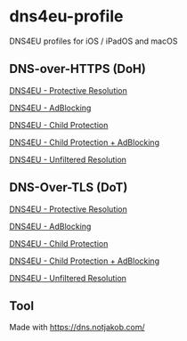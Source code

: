 # dns4eu-profile
DNS4EU profiles for iOS / iPadOS and macOS

## DNS-over-HTTPS (DoH)
[DNS4EU - Protective Resolution](https://example.com)

[DNS4EU - AdBlocking](https://example.com)

[DNS4EU - Child Protection](https://example.com)

[DNS4EU - Child Protection + AdBlocking](https://example.com)

[DNS4EU - Unfiltered Resolution](https://example.com)

## DNS-Over-TLS (DoT)
[DNS4EU - Protective Resolution](https://example.com)

[DNS4EU - AdBlocking](https://example.com)

[DNS4EU - Child Protection](https://example.com)

[DNS4EU - Child Protection + AdBlocking](https://example.com)

[DNS4EU - Unfiltered Resolution](https://example.com)

## Tool
Made with https://dns.notjakob.com/

